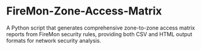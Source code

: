 # FireMon-Zone-Access-Matrix
A Python script that generates comprehensive zone-to-zone access matrix reports from FireMon security rules, providing both CSV and HTML output formats for network security analysis.
